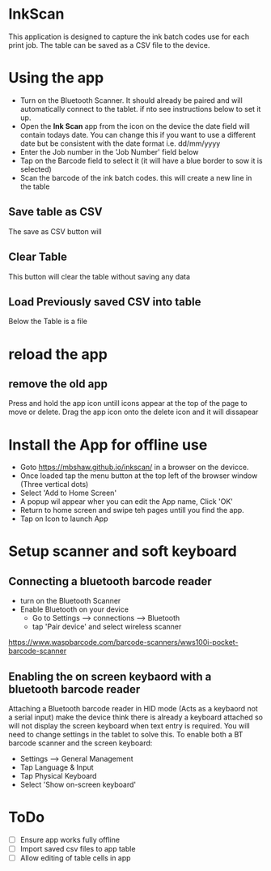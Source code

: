 # InkScan

This application is designed to capture the ink batch codes use for each print job. The table can be saved as a CSV file to the device. 

# Using the app
* Turn on the Bluetooth Scanner. It should already be paired and will automatically connect to the tablet. if nto see instructions below to set it up.
* Open the **Ink Scan** app from the icon on the device
the date field will contain todays date. You can change this if you want to use a different date but be consistent with the date format i.e. dd/mm/yyyy
* Enter the Job number in the 'Job Number' field below
* Tap on the Barcode field to select it (it will have a blue border to sow it is selected)
* Scan the barcode of the ink batch codes. this will create a new line in the table

## Save table as CSV
The save as CSV button will 

## Clear Table
This button will clear the table without saving any data

## Load Previously saved CSV into table
Below the Table is a file 

# reload the app

## remove the old app
Press and hold the app icon untill icons appear at the top of the page to move or delete.
Drag the app icon onto the delete icon and it will dissapear

# Install the App for offline use
* Goto https://mbshaw.github.io/inkscan/ in a browser on the devicce.
* Once loaded tap the menu button at the top left of the browser window (Three vertical dots)
* Select 'Add to Home Screen'
* A popup wil appear wher you can edit the App name, Click 'OK'
* Return to home screen and swipe teh pages untill you find the app.
* Tap on Icon to launch App

# Setup scanner and soft keyboard

## Connecting a bluetooth barcode reader

* turn on the Bluetooth Scanner
* Enable Bluetooth on your device
  * Go to Settings --> connections --> Bluetooth 
  * tap 'Pair device' and select wireless scanner

https://www.waspbarcode.com/barcode-scanners/wws100i-pocket-barcode-scanner



## Enabling the on screen keybaord with a bluetooth barcode reader

Attaching a Bluetooth barcode reader in HID mode (Acts as a keybaord not a serial input) make the device think there is already a keyboard attached so will not display the screen keyboard when text entry is required. You will need to change settings in the tablet to solve this.
To enable both a BT barcode scanner and the screen keyboard:
* Settings --> General Management
* Tap Language & Input
* Tap Physical Keyboard 
* Select 'Show on-screen keyboard'

# ToDo
- [ ] Ensure app works fully offline
- [ ] Import saved csv files to app table
- [ ] Allow editing of table cells in app
